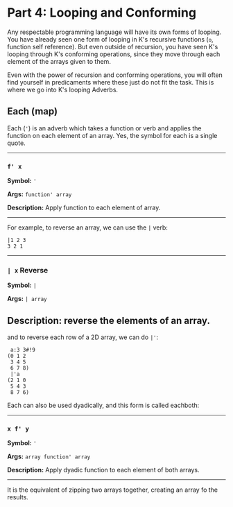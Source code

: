 # Part 4: Looping and Conforming

Any respectable programming language will have its own forms of looping. You have already seen one form of looping in K's recursive functions (`o`, function self reference). But even outside of recursion, you have seen K's looping through K's conforming operations, since they move through each element of the arrays given to them. 

Even with the power of recursion and conforming operations, you will often find yourself in predicaments where these just do not fit the task. This is where we go into K's looping Adverbs.

## Each (map)

Each (`'`) is an adverb which takes a function or verb and applies the function on each element of an array. Yes, the symbol for each is a single quote.

---

### `f' x`

**Symbol:** `'`

**Args:** `function' array`

**Description:** Apply function to each element of array.

---


For example, to reverse an array, we can use the `|` verb:

```
|1 2 3
3 2 1
```

---

### `| x` Reverse

**Symbol:** `|`

**Args:** `| array`

**Description:** reverse the elements of an array.
---

and to reverse each row of a 2D array, we can do `|'`:

```
 a:3 3#!9
(0 1 2
 3 4 5
 6 7 8)
 |'a
(2 1 0
 5 4 3
 8 7 6)
```

Each can also be used dyadically, and this form is called eachboth:

---

### `x f' y`

**Symbol:** `'`

**Args:** `array function' array`

**Description:** Apply dyadic function to each element of both arrays.

---

It is the equivalent of zipping two arrays together, creating an array fo the results.

